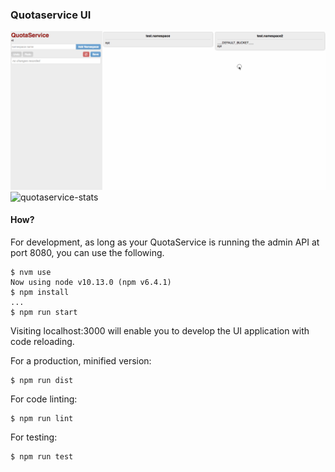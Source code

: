 ### Quotaservice UI

![quotaservice](images/quotaservice.gif)
![quotaservice-stats](images/quotaservice-stats.gif)

#### How?

For development, as long as your QuotaService is running the admin API at port 8080, you can use the following.

```
$ nvm use
Now using node v10.13.0 (npm v6.4.1)
$ npm install
...
$ npm run start
```

Visiting localhost:3000 will enable you to develop the UI application with code reloading.

For a production, minified version:

```
$ npm run dist
```

For code linting:

```
$ npm run lint
```

For testing:

```
$ npm run test
```
